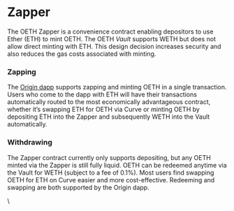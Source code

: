 # Zapper

The OETH Zapper is a convenience contract enabling depositors to use Ether (ETH) to mint OETH. The OETH _Vault_ supports WETH but does not allow direct minting with ETH. This design decision increases security and also reduces the gas costs associated with minting.

### Zapping

The [Origin dapp](https://app.originprotocol.com) supports zapping and minting OETH in a single transaction. Users who come to the dapp with ETH will have their transactions automatically routed to the most economically advantageous contract, whether it’s swapping ETH for OETH via Curve or minting OETH by depositing ETH into the Zapper and subsequently WETH into the Vault automatically.

### Withdrawing

The Zapper contract currently only supports depositing, but any OETH minted via the Zapper is still fully liquid. OETH can be redeemed anytime via the Vault for WETH (subject to a fee of 0.1%). Most users find swapping OETH for ETH on Curve easier and more cost-effective. Redeeming and swapping are both supported by the Origin dapp.

\
